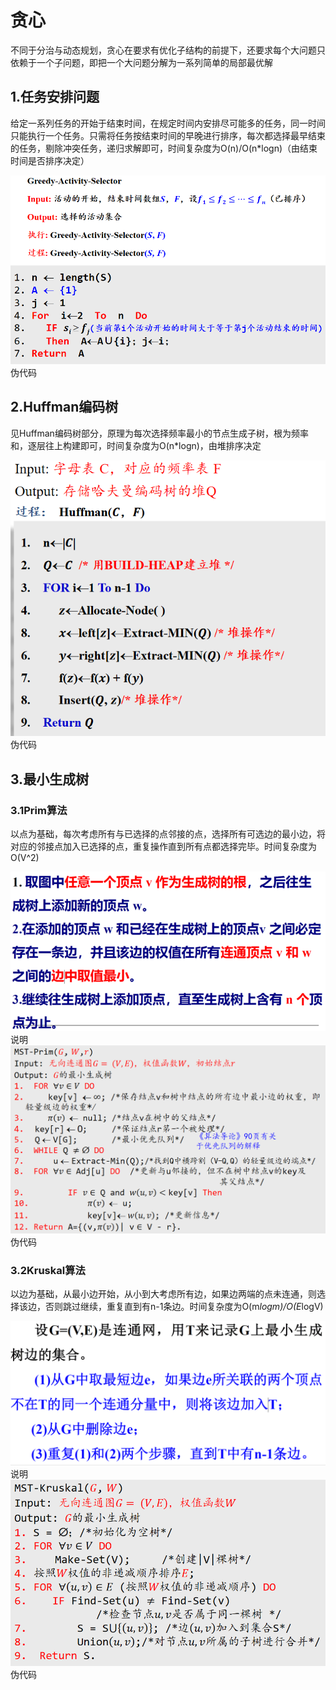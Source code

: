 # 贪心
不同于分治与动态规划，贪心在要求有优化子结构的前提下，还要求每个大问题只依赖于一个子问题，即把一个大问题分解为一系列简单的局部最优解
## 1.任务安排问题
给定一系列任务的开始于结束时间，在规定时间内安排尽可能多的任务，同一时间只能执行一个任务。只需将任务按结束时间的早晚进行排序，每次都选择最早结束的任务，剔除冲突任务，递归求解即可，时间复杂度为O(n)/O(n*logn)（由结束时间是否排序决定）

![输入图片说明](/imgs/2025-06-14/RhSxLrIaSC7Ph83i.png)伪代码
## 2.Huffman编码树
见Huffman编码树部分，原理为每次选择频率最小的节点生成子树，根为频率和，逐层往上构建即可，时间复杂度为O(n*logn)，由堆排序决定

![输入图片说明](/imgs/2025-06-14/5S3X1leXFnMrq9YD.png)伪代码
## 3.最小生成树
### 3.1Prim算法
以点为基础，每次考虑所有与已选择的点邻接的点，选择所有可选边的最小边，将对应的邻接点加入已选择的点，重复操作直到所有点都选择完毕。时间复杂度为O(V^2)

![输入图片说明](/imgs/2025-06-14/9G7Yzc9EPXq0gHrm.png)说明
![输入图片说明](/imgs/2025-06-14/AaOmD190U6UaBbbm.png)伪代码
### 3.2Kruskal算法
以边为基础，从最小边开始，从小到大考虑所有边，如果边两端的点未连通，则选择该边，否则跳过继续，重复直到有n-1条边。时间复杂度为O(m*logm)/O(E*logV)

![输入图片说明](/imgs/2025-06-14/aay5btUrMIv0TUaL.png)说明
![输入图片说明](/imgs/2025-06-14/t4drwXaQqolKvei6.png)伪代码

<!--stackedit_data:
eyJoaXN0b3J5IjpbMTUzOTk3MTk4Ml19
-->